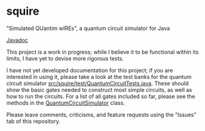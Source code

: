 # squire
 "Simulated QUantim wIREs", a quantum circuit simulator for Java

[Javadoc](https://thomas1034.github.io/squire/doc/squire/module-summary.html)
 
 This project is a work in progress; while I believe it to be functional within its limits, I have yet to devise more rigorous tests. 

 I have not yet developed documentation for this project; if you are interested in using it, please take a look at the test banks for the quantum circuit simulator [src/squire/test/QuantumCircuitTests.java](https://github.com/Thomas1034/squire/blob/main/src/squire/test/QuantumCircuitTests.java). These should show the basic gates needed to construct most simple circuits, as well as how to run the circuits. For a list of all gates included so far, please see the methods in the [QuantumCircuitSimulator](https://thomas1034.github.io/squire/doc/squire/squire/circuit/QuantumCircuitSimulator.html) class.

 Please leave comments, criticisms, and feature requests using the "Issues" tab of this repository.
